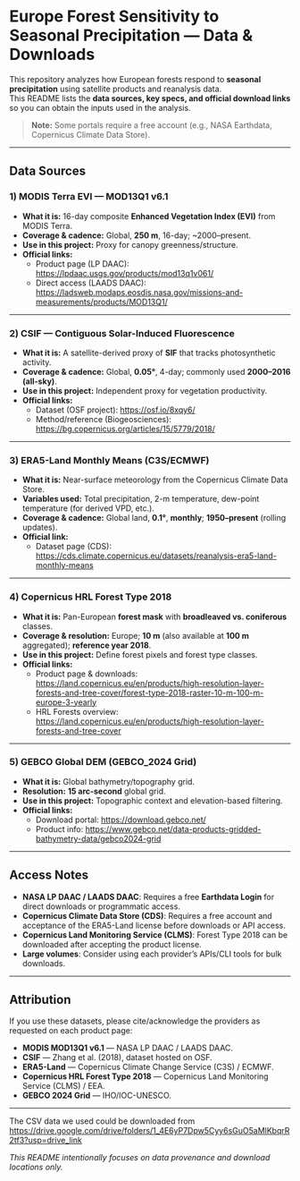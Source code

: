 # Europe Forest Sensitivity to Seasonal Precipitation — Data & Downloads

This repository analyzes how European forests respond to **seasonal precipitation** using satellite products and reanalysis data.  
This README lists the **data sources, key specs, and official download links** so you can obtain the inputs used in the analysis.

> **Note:** Some portals require a free account (e.g., NASA Earthdata, Copernicus Climate Data Store).

---

## Data Sources

### 1) MODIS Terra EVI — **MOD13Q1 v6.1**
- **What it is:** 16-day composite **Enhanced Vegetation Index (EVI)** from MODIS Terra.
- **Coverage & cadence:** Global, **250 m**, 16-day; ~2000–present.
- **Use in this project:** Proxy for canopy greenness/structure.
- **Official links:**
  - Product page (LP DAAC): https://lpdaac.usgs.gov/products/mod13q1v061/
  - Direct access (LAADS DAAC): https://ladsweb.modaps.eosdis.nasa.gov/missions-and-measurements/products/MOD13Q1/

---

### 2) CSIF — **Contiguous Solar-Induced Fluorescence**
- **What it is:** A satellite-derived proxy of **SIF** that tracks photosynthetic activity.
- **Coverage & cadence:** Global, **0.05°**, 4-day; commonly used **2000–2016 (all-sky)**.
- **Use in this project:** Independent proxy for vegetation productivity.
- **Official links:**
  - Dataset (OSF project): https://osf.io/8xqy6/
  - Method/reference (Biogeosciences): https://bg.copernicus.org/articles/15/5779/2018/

---

### 3) ERA5-Land Monthly Means (C3S/ECMWF)
- **What it is:** Near-surface meteorology from the Copernicus Climate Data Store.
- **Variables used:** Total precipitation, 2-m temperature, dew-point temperature (for derived VPD, etc.).
- **Coverage & cadence:** Global land, **0.1°**, **monthly**; **1950–present** (rolling updates).
- **Official link:**
  - Dataset page (CDS): https://cds.climate.copernicus.eu/datasets/reanalysis-era5-land-monthly-means

---

### 4) Copernicus HRL **Forest Type 2018**
- **What it is:** Pan-European **forest mask** with **broadleaved vs. coniferous** classes.
- **Coverage & resolution:** Europe; **10 m** (also available at **100 m** aggregated); **reference year 2018**.
- **Use in this project:** Define forest pixels and forest type classes.
- **Official links:**
  - Product page & downloads:  
    https://land.copernicus.eu/en/products/high-resolution-layer-forests-and-tree-cover/forest-type-2018-raster-10-m-100-m-europe-3-yearly
  - HRL Forests overview:  
    https://land.copernicus.eu/en/products/high-resolution-layer-forests-and-tree-cover

---

### 5) GEBCO Global DEM (GEBCO_2024 Grid)
- **What it is:** Global bathymetry/topography grid.
- **Resolution:** **15 arc-second** global grid.
- **Use in this project:** Topographic context and elevation-based filtering.
- **Official links:**
  - Download portal: https://download.gebco.net/
  - Product info: https://www.gebco.net/data-products-gridded-bathymetry-data/gebco2024-grid

---

## Access Notes

- **NASA LP DAAC / LAADS DAAC**: Requires a free **Earthdata Login** for direct downloads or programmatic access.
- **Copernicus Climate Data Store (CDS)**: Requires a free account and acceptance of the ERA5-Land license before downloads or API access.
- **Copernicus Land Monitoring Service (CLMS)**: Forest Type 2018 can be downloaded after accepting the product license.
- **Large volumes**: Consider using each provider’s APIs/CLI tools for bulk downloads.

---

## Attribution

If you use these datasets, please cite/acknowledge the providers as requested on each product page:

- **MODIS MOD13Q1 v6.1** — NASA LP DAAC / LAADS DAAC.  
- **CSIF** — Zhang et al. (2018), dataset hosted on OSF.  
- **ERA5-Land** — Copernicus Climate Change Service (C3S) / ECMWF.  
- **Copernicus HRL Forest Type 2018** — Copernicus Land Monitoring Service (CLMS) / EEA.  
- **GEBCO 2024 Grid** — IHO/IOC-UNESCO.

---
The CSV data we used could be downloaded from https://drive.google.com/drive/folders/1_4E6yP7Dpw5Cyy6sGuO5aMlKbqrR2tf3?usp=drive_link

*This README intentionally focuses on data provenance and download locations only.*

